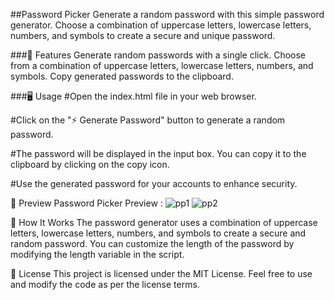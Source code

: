 ##Password Picker
Generate a random password with this simple password generator. Choose a combination of uppercase letters, lowercase letters, numbers, and symbols to create a secure and unique password.

###🚀 Features
Generate random passwords with a single click.
Choose from a combination of uppercase letters, lowercase letters, numbers, and symbols.
Copy generated passwords to the clipboard.

###🖥️ Usage
#Open the index.html file in your web browser.

#Click on the "⚡ Generate Password" button to generate a random password.

#The password will be displayed in the input box. You can copy it to the clipboard by clicking on the copy icon.

#Use the generated password for your accounts to enhance security.

📸 Preview
Password Picker Preview :
![pp1](https://github.com/piyush4878/25days-javaScript-challenge/assets/80036366/7b1e1b05-0679-4377-8537-762ca9c9d804)
![pp2](https://github.com/piyush4878/25days-javaScript-challenge/assets/80036366/3b8e318d-f7fb-4bc5-81d3-6d2717dd27e6)


🔧 How It Works
The password generator uses a combination of uppercase letters, lowercase letters, numbers, and symbols to create a secure and random password. You can customize the length of the password by modifying the length variable in the script.

📜 License
This project is licensed under the MIT License. Feel free to use and modify the code as per the license terms.








